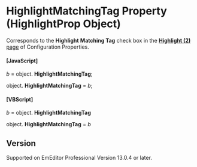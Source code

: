 # HighlightMatchingTag Property (HighlightProp Object)

Corresponds to the **Highlight**
**Matching Tag** check box in the [**Highlight (2)** page](../../dlg/properties/highlight2/index) of Configuration Properties.

#### \[JavaScript\]

_b_ =
object. **HighlightMatchingTag**;

object. **HighlightMatchingTag** = _b_;

#### \[VBScript\]

_b_ =
object. **HighlightMatchingTag**

object. **HighlightMatchingTag** = _b_

## Version

Supported on EmEditor Professional Version 13.0.4 or later.